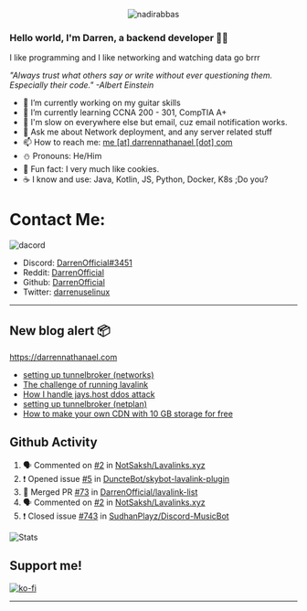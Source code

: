 <p align="center"> <img src="https://komarev.com/ghpvc/?username=DarrenOfficial&label=Profile%20views&color=0e75b6&style=flat" alt="nadirabbas" /> </p>

### Hello world, I'm Darren, a backend developer 👨‍💻
I like programming and I like networking and watching data go brrr

_"Always trust what others say or write without ever questioning them. Especially their code." -Albert Einstein_



- 🔭 I’m currently working on my guitar skills
- 🌴 I’m currently learning CCNA 200 - 301, CompTIA A+ 
- 🚀 I'm slow on everywhere else but email, cuz email notification works.
- 💬 Ask me about Network deployment, and any server related stuff 
- 📫 How to reach me: [me [at] darrennathanael [dot] com](mailto:me@darrennathanael.com) 
- ⛄️ Pronouns: He/Him 
- 🍪 Fun fact: I very much like cookies. 
- ☕ I know and use: Java, Kotlin, JS, Python, Docker, K8s ;Do you?

# Contact Me:

![dacord](https://discord.c99.nl/widget/theme-4/508296903960821771.png)

- Discord: [DarrenOfficial#3451](https://discord.com/users/508296903960821771)
- Reddit: [DarrenOfficial](https://reddit.com/u/DarrenOfficiallol)
- Github: [DarrenOfficial](https://github.com/DarrenOfficial)
- Twitter: [darrenuselinux](https://twitter.com/darrenuselinux)


---
## New blog alert 📦
https://darrennathanael.com
<!-- BLOG-POST-LIST:START -->
- [setting up tunnelbroker &lpar;networks&rpar;](https://darrennathanael.com/post/tunnelbroker-lavalink-ifup-ifdown/)
- [The challenge of running lavalink](https://darrennathanael.com/post/challenge-of-running-public-lavalink/)
- [How I handle jays.host ddos attack](https://darrennathanael.com/post/jayshost/)
- [setting up tunnelbroker &lpar;netplan&rpar;](https://darrennathanael.com/post/tunnelbroker-lavalink-netplan/)
- [How to make your own CDN with 10 GB storage for free](https://darrennathanael.com/post/how-to-make-your-own-cdn-with-10-gb-storage-for-free/)
<!-- BLOG-POST-LIST:END -->

## Github Activity
<!--START_SECTION:activity-->
1. 🗣 Commented on [#2](https://github.com/NotSaksh/Lavalinks.xyz/issues/2) in [NotSaksh/Lavalinks.xyz](https://github.com/NotSaksh/Lavalinks.xyz)
2. ❗️ Opened issue [#5](https://github.com/DuncteBot/skybot-lavalink-plugin/issues/5) in [DuncteBot/skybot-lavalink-plugin](https://github.com/DuncteBot/skybot-lavalink-plugin)
3. 🎉 Merged PR [#73](https://github.com/DarrenOfficial/lavalink-list/pull/73) in [DarrenOfficial/lavalink-list](https://github.com/DarrenOfficial/lavalink-list)
4. 🗣 Commented on [#2](https://github.com/NotSaksh/Lavalinks.xyz/issues/2) in [NotSaksh/Lavalinks.xyz](https://github.com/NotSaksh/Lavalinks.xyz)
5. ❗️ Closed issue [#743](https://github.com/SudhanPlayz/Discord-MusicBot/issues/743) in [SudhanPlayz/Discord-MusicBot](https://github.com/SudhanPlayz/Discord-MusicBot)
<!--END_SECTION:activity-->



<!--START_SECTION:waka-->
<!--END_SECTION:waka-->

![Stats](https://github-readme-stats.vercel.app/api?username=DarrenOfficial&layout=compact&hide_border=true&hide_title=true&count_private=true&include_all_commits=true&show_icons=true&bg_color=00000000&text_color=c3c6ce&icon_color=4e64f7)
## Support me!
[![ko-fi](https://ko-fi.com/img/githubbutton_sm.svg)](https://ko-fi.com/darrenofficial)

---
